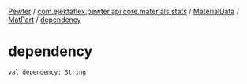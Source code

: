 [Pewter](../../../index.md) / [com.ejektaflex.pewter.api.core.materials.stats](../../index.md) / [MaterialData](../index.md) / [MatPart](index.md) / [dependency](./dependency.md)

# dependency

`val dependency: `[`String`](https://kotlinlang.org/api/latest/jvm/stdlib/kotlin/-string/index.html)